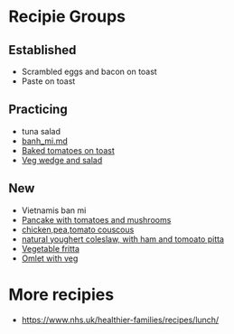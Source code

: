 # Recipie Groups
## Established
- Scrambled eggs and bacon on toast
- Paste on toast

## Practicing
- tuna salad
- [banh_mi.md](recipies/banh_mi.md)
- [Baked tomatoes on toast](https://www.nhs.uk/healthier-families/recipes/lunch/)
- [Veg wedge and salad](https://www.nhs.uk/healthier-families/recipes/pasta-vegetable-cheese-wedges/)

## New
- Vietnamis ban mi
- [Pancake with tomatoes and mushrooms](https://www.nhs.uk/healthier-families/recipes/pancakes-with-tomato-and-mushrooms/)
- [chicken,pea,tomato couscous](https://www.nhs.uk/healthier-families/recipes/couscous-with-chicken-and-peas/)
- [natural youghert coleslaw, with ham and tomoato pitta](https://www.nhs.uk/healthier-families/recipes/ham-and-fresh-coleslaw-pittas/)
- [Vegetable fritta](https://www.nhs.uk/healthier-families/recipes/courgette-and-tomato-vegetable-frittata/)
- [Omlet with veg](https://www.nhs.uk/healthier-families/recipes/vegetable-omelettes/)


# More recipies
- https://www.nhs.uk/healthier-families/recipes/lunch/